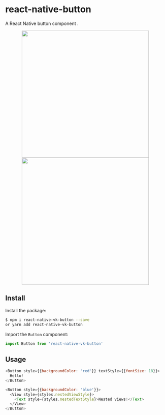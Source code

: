 # react-native-button

A React Native button component .

<p align="center">
<img src="https://github.com/vickness/react-native-vk-button/blob/master/screenshot/image1.png" width="400">
<img src="https://github.com/vickness/react-native-vk-button/blob/master/screenshot/image2.png" width="400">
</p>

## Install

Install the package:

```bash
$ npm i react-native-vk-button --save
or yarn add react-native-vk-button
```

Import the ``Button`` component:

```javascript
import Button from 'react-native-vk-button'
```

## Usage

```javascript
<Button style={{backgroundColor: 'red'}} textStyle={{fontSize: 18}}>
  Hello!
</Button>
```

```javascript
<Button style={{backgroundColor: 'blue'}}>
  <View style={styles.nestedViewStyle}>
    <Text style={styles.nestedTextStyle}>Nested views!</Text>
  </View>
</Button>
```
